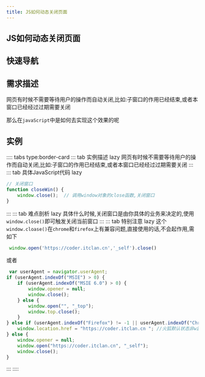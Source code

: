 ```yaml
---
title: JS如何动态关闭页面
---
```


## JS如何动态关闭页面

## 快速导航

<TOC />

## 需求描述

网页有时候不需要等待用户的操作而自动关闭,比如:子窗口的作用已经结束,或者本窗口已经经过过期需要关闭

那么在`javaScript`中是如何去实现这个效果的呢

## 实例

<jingdiantexiao-closeWin />


:::: tabs type:border-card
::: tab 实例描述 lazy
网页有时候不需要等待用户的操作而自动关闭,比如:子窗口的作用已经结束,或者本窗口已经经过过期需要关闭
:::
::: tab 具体JavaScript代码 lazy
```js
// 关闭窗口
function closeWin() {
    window.close();  // 调用window对象的close函数,关闭窗口
}         
```
:::
::: tab 难点剖析 lazy
具体什么时候,关闭窗口是由你具体的业务来决定的,使用`window.close()`即可触发关闭当前窗口
:::
::: tab 特别注意 lazy
这个`window.cloase()`在`chrome`和`firefox`上有兼容问题,直接使用的话,不会起作用,需如下
```js
 window.open('https://coder.itclan.cn','_self').close()
```
或者
```js
 var userAgent = navigator.userAgent;
if (userAgent.indexOf("MSIE") > 0) {
    if (userAgent.indexOf("MSIE 6.0") > 0) {
        window.opener = null;
        window.close();
    } else {
        window.open("", "_top");
        window.top.close();
    }
} else if (userAgent.indexOf("Firefox") != -1 || userAgent.indexOf("Chrome") != -1) {
    window.location.href = "https://coder.itclan.cn "; //火狐默认状态非window.open的页面window.close是无效的
} else {
    window.opener = null;
    window.open("https://coder.itclan.cn", "_self");
    window.close();
}
```
:::
::::

<footer-FooterLink :isShareLink="true" :isDaShang="true" />
<footer-FeedBack />